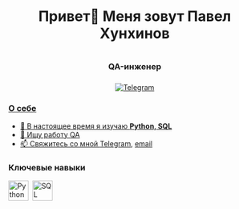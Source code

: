 <div id="header" align="center">
    <h1>Привет👋 Меня зовут Павел Хунхинов<h1>
    <h3>QA-инженер<h3>
</div>
<div id="socials" align="center">
    <a href="telegram-url">
       <img src="https://img.shields.io/badge/Telegram-blue?style=for-the-badget&logo=telegram&logoColor=white" alt="Telegram"/>
</div>

### О себе

- 🌱 В настоящее время я изучаю **Python, SQL**
- 🤔 Ищу работу QA
- 📫 Свяжитесь со мной [Telegram](https://t.me/pavel_khun), [email](mailto:khunkhinov.pavel@gmail.com)

### Ключевые навыки
<img src="https://cdn.jsdelivr.net/gh/devicons/devicon@latest/icons/python/python-original-wordmark.svg" title="Python" width="40" height="40"/>&nbsp;
<img src="https://cdn.jsdelivr.net/gh/devicons/devicon@latest/icons/azuresqldatabase/azuresqldatabase-original.svg" title="SQL" width="40" height="40"/>&nbsp;
